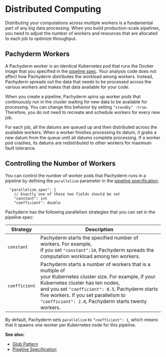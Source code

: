 # Distributed Computing

Distributing your computations across multiple workers
is a fundamental part of any big data processing.
When you build production-scale pipelines, you need
to adjust the number of workers and resources that are
allocated to each job to optimize throughput.

## Pachyderm Workers

A Pachyderm worker is an identical Kubernetes pod that runs
the Docker image that you specified in the
[pipeline spec](../../reference/pipeline_spec.md). Your analysis code
does not affect how Pachyderm distributes the workload among workers.
Instead, Pachyderm spreads out the data that needs to be processed
across the various workers and makes that data available for your code.

When you create a pipeline, Pachyderm spins up worker pods that
continuously run in the cluster waiting for new data to be available
for processing. You can change this behavior by setting `"standby" :true`.
Therefore, you do not need to recreate and
schedule workers for every new job.

For each job, all the datums are queued up and then distributed
across the available workers. When a worker finishes processing
its datum, it grabs a new datum from the queue until all datums
complete processing. If a worker pod crashes, its datums are
redistributed to other workers for maximum fault tolerance.

<!-- The following diagram shows how distributed computing works in
Pachyderm - TBA Possibly could be a gif. :) Show queue of
datums and 3 workers running things in parallel. Technically,
each worker can download a datum, process a datum, and upload a
completed datum all in parallel. May or may not want to show
this, but wouldn't be too hard. We can draw this out in TOH.-->

## Controlling the Number of Workers

You can control the number of worker pods that Pachyderm runs in a
pipeline by defining the `parallelism` parameter in the
[pipeline specification](../../reference/pipeline_spec.md).

```
  "parallelism_spec": {
    // Exactly one of these two fields should be set
    "constant": int
    "coefficient": double
```

Pachyderm has the following parallelism strategies that you
can set in the pipeline spec:

| Strategy       | Description        |
| -------------- | ------------------ |
| `constant`     | Pachyderm starts the specified number of workers. For example, <br> if you set `"constant":10`, Pachyderm spreads the computation workload among ten workers. |
| `coefficient`  | Pachyderm starts a number of workers that is a multiple of <br> your Kubernetes cluster size. For example, if your Kubernetes cluster has ten nodes, <br> and you set `"coefficient": 0.5`, Pachyderm starts five workers. If you set parallelism to `"coefficient": 2.0`, Pachyderm starts twenty workers. |

By default, Pachyderm sets `parallelism` to `“coefficient": 1`, which means
that it spawns one worker per Kubernetes node for this pipeline.

**See also:**

* [Glob Pattern](../datum/glob-pattern)
* [Pipeline Specification](../../reference/pipeline_spec.md)
